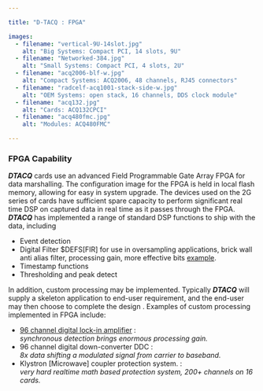 ```yaml
---

title: "D-TACQ : FPGA"

images:
  - filename: "vertical-9U-14slot.jpg"
    alt: "Big Systems: Compact PCI, 14 slots, 9U"
  - filename: "Networked-384.jpg"
    alt: "Small Systems: Compact PCI, 4 slots, 2U"
  - filename: "acq2006-blf-w.jpg"
    alt: "Compact Systems: ACQ2006, 48 channels, RJ45 connectors"
  - filename: "radcelf-acq1001-stack-side-w.jpg"
    alt: "OEM Systems: open stack, 16 channels, DDS clock module"
  - filename: "acq132.jpg"
    alt: "Cards: ACQ132CPCI"
  - filename: "acq480fmc.jpg"
    alt: "Modules: ACQ480FMC"

---
```


### FPGA Capability
***DTACQ*** cards use an advanced Field Programmable Gate Array FPGA for data marshalling. The configuration image for the <tooltip>FPGA</tooltip> is held in local flash memory, allowing for easy in system upgrade. The devices used on the 2G series of cards have sufficient spare capacity to perform significant real time DSP on captured data in real time as it passes through the <tooltip>FPGA</tooltip>. ***DTACQ*** has implemented a range of standard DSP functions to ship with the data, including

*  Event detection
*  Digital Filter $DEFS[FIR] for use in oversampling applications, brick wall anti alias filter, processing gain, more effective bits <a href="/oversampling_fir_filter">example</a>.
*  Timestamp functions
*  Thresholding and peak detect

In addition, custom processing may be implemented. Typically ***DTACQ*** will supply a skeleton application to end-user requirement, and the end-user may then choose to complete the design . Examples of custom processing implemented in FPGA include:

* <a href="/digital_lock_in_amplifier">96 channel digital lock-in amplifier</a> :<br/><i>	synchronous detection brings enormous processing gain.</i>
* 96 channel digital down-converter DDC :<br/><i>	 8x data shifting a modulated signal from carrier to baseband.</i>
* Klystron [Microwave] coupler protection system. :<br/><i> very hard realtime math based protection system, 200+ channels on 16 cards.</i>